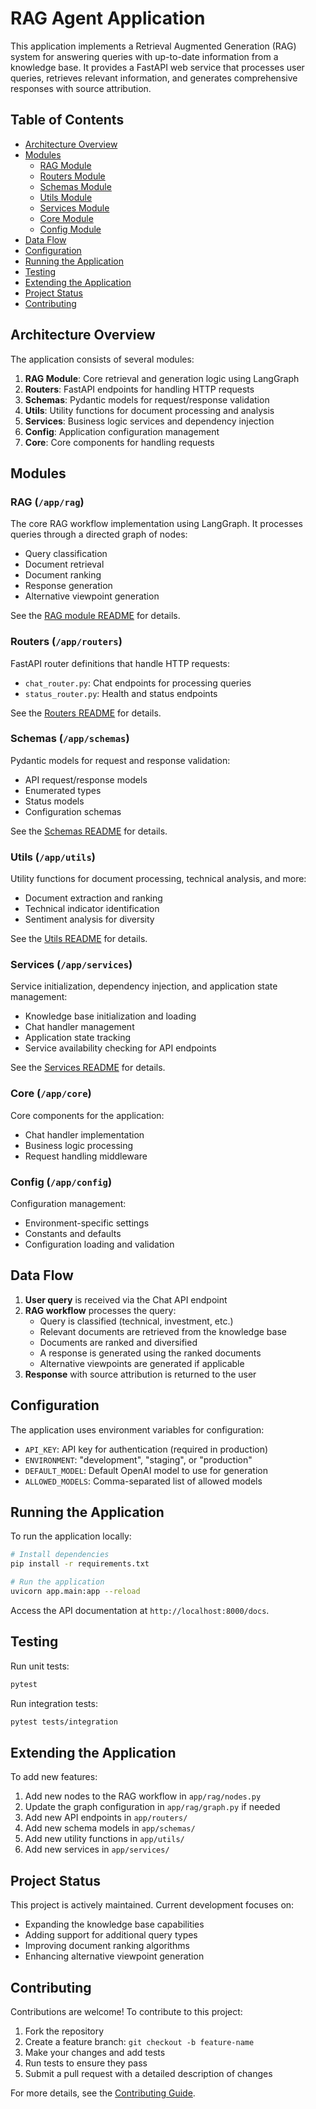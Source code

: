 # RAG Agent Application

This application implements a Retrieval Augmented Generation (RAG) system for answering queries with up-to-date information from a knowledge base. It provides a FastAPI web service that processes user queries, retrieves relevant information, and generates comprehensive responses with source attribution.

## Table of Contents

- [Architecture Overview](#architecture-overview)
- [Modules](#modules)
  - [RAG Module](#rag-appraq)
  - [Routers Module](#routers-approuters)
  - [Schemas Module](#schemas-appschemas)
  - [Utils Module](#utils-apputils)
  - [Services Module](#services-appservices)
  - [Core Module](#core-appcore)
  - [Config Module](#config-appconfig)
- [Data Flow](#data-flow)
- [Configuration](#configuration)
- [Running the Application](#running-the-application)
- [Testing](#testing)
- [Extending the Application](#extending-the-application)
- [Project Status](#project-status)
- [Contributing](#contributing)

## Architecture Overview

The application consists of several modules:

1. **RAG Module**: Core retrieval and generation logic using LangGraph
2. **Routers**: FastAPI endpoints for handling HTTP requests
3. **Schemas**: Pydantic models for request/response validation
4. **Utils**: Utility functions for document processing and analysis
5. **Services**: Business logic services and dependency injection
6. **Config**: Application configuration management
7. **Core**: Core components for handling requests

## Modules

### RAG (`/app/rag`)

The core RAG workflow implementation using LangGraph. It processes queries through a directed graph of nodes:
- Query classification
- Document retrieval
- Document ranking
- Response generation
- Alternative viewpoint generation

See the [RAG module README](/app/rag/README.md) for details.

### Routers (`/app/routers`)

FastAPI router definitions that handle HTTP requests:
- `chat_router.py`: Chat endpoints for processing queries
- `status_router.py`: Health and status endpoints

See the [Routers README](/app/routers/README.md) for details.

### Schemas (`/app/schemas`)

Pydantic models for request and response validation:
- API request/response models
- Enumerated types
- Status models
- Configuration schemas

See the [Schemas README](/app/schemas/README.md) for details.

### Utils (`/app/utils`)

Utility functions for document processing, technical analysis, and more:
- Document extraction and ranking
- Technical indicator identification
- Sentiment analysis for diversity

See the [Utils README](/app/utils/README.md) for details.

### Services (`/app/services`)

Service initialization, dependency injection, and application state management:
- Knowledge base initialization and loading
- Chat handler management
- Application state tracking
- Service availability checking for API endpoints

See the [Services README](/app/services/README.md) for details.

### Core (`/app/core`)

Core components for the application:
- Chat handler implementation
- Business logic processing
- Request handling middleware

### Config (`/app/config`)

Configuration management:
- Environment-specific settings
- Constants and defaults
- Configuration loading and validation

## Data Flow

1. **User query** is received via the Chat API endpoint
2. **RAG workflow** processes the query:
   - Query is classified (technical, investment, etc.)
   - Relevant documents are retrieved from the knowledge base
   - Documents are ranked and diversified
   - A response is generated using the ranked documents
   - Alternative viewpoints are generated if applicable
3. **Response** with source attribution is returned to the user

## Configuration

The application uses environment variables for configuration:
- `API_KEY`: API key for authentication (required in production)
- `ENVIRONMENT`: "development", "staging", or "production"
- `DEFAULT_MODEL`: Default OpenAI model to use for generation
- `ALLOWED_MODELS`: Comma-separated list of allowed models

## Running the Application

To run the application locally:

```bash
# Install dependencies
pip install -r requirements.txt

# Run the application
uvicorn app.main:app --reload
```

Access the API documentation at `http://localhost:8000/docs`.

## Testing

Run unit tests:

```bash
pytest
```

Run integration tests:

```bash
pytest tests/integration
```

## Extending the Application

To add new features:
1. Add new nodes to the RAG workflow in `app/rag/nodes.py`
2. Update the graph configuration in `app/rag/graph.py` if needed
3. Add new API endpoints in `app/routers/`
4. Add new schema models in `app/schemas/`
5. Add new utility functions in `app/utils/`
6. Add new services in `app/services/`

## Project Status

This project is actively maintained. Current development focuses on:
- Expanding the knowledge base capabilities
- Adding support for additional query types
- Improving document ranking algorithms
- Enhancing alternative viewpoint generation

## Contributing

Contributions are welcome! To contribute to this project:

1. Fork the repository
2. Create a feature branch: `git checkout -b feature-name`
3. Make your changes and add tests
4. Run tests to ensure they pass
5. Submit a pull request with a detailed description of changes

For more details, see the [Contributing Guide](CONTRIBUTING.md).
